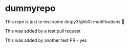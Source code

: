 # dummyrepo

This repo is just to test some dotpy3/ghb0t modifications 🙊

This was added by a test pull request

This was added by another test PR - yes

